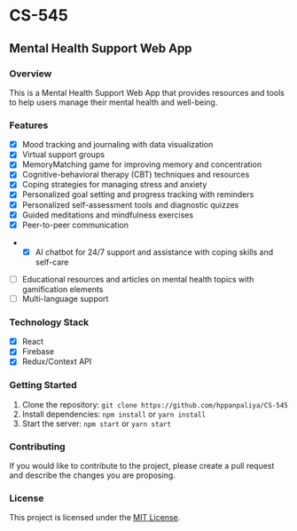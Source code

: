 # CS-545

## Mental Health Support Web App

### Overview
This is a Mental Health Support Web App that provides resources and tools to help users manage their mental health and well-being.

### Features
- [X] Mood tracking and journaling with data visualization
- [X] Virtual support groups 
- [X] MemoryMatching game for improving memory and concentration
- [X] Cognitive-behavioral therapy (CBT) techniques and resources
- [X] Coping strategies for managing stress and anxiety
- [X] Personalized goal setting and progress tracking with reminders
- [X] Personalized self-assessment tools and diagnostic quizzes
- [X] Guided meditations and mindfulness exercises
- [X] Peer-to-peer communication
- - [X] AI chatbot for 24/7 support and assistance with coping skills and self-care
- [ ] Educational resources and articles on mental health topics with gamification elements
- [ ] Multi-language support

### Technology Stack
- [x] React
- [x] Firebase
- [x] Redux/Context API

### Getting Started
1. Clone the repository: `git clone https://github.com/hppanpaliya/CS-545`
2. Install dependencies: `npm install` or `yarn install`
3. Start the server: `npm start` or `yarn start`

### Contributing
If you would like to contribute to the project, please create a pull request and describe the changes you are proposing.

### License
This project is licensed under the [MIT License](https://opensource.org/licenses/MIT).
